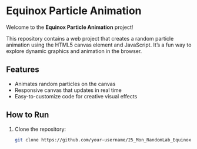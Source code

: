 # Equinox Particle Animation

Welcome to the **Equinox Particle Animation** project!

This repository contains a web project that creates a random particle animation using the HTML5 canvas element and JavaScript. It’s a fun way to explore dynamic graphics and animation in the browser.

## Features
- Animates random particles on the canvas
- Responsive canvas that updates in real time
- Easy-to-customize code for creative visual effects

## How to Run

1. Clone the repository:
   ```bash
   git clone https://github.com/your-username/25_Mon_RandomLab_Equinox.git
